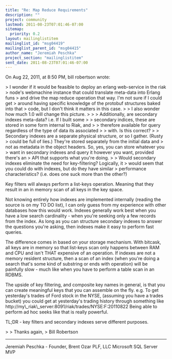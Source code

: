 ```yaml
---
title: "Re: Map Reduce Requirements"
description: ""
project: community
lastmod: 2011-08-23T07:01:46-07:00
sitemap:
  priority: 0.2
layout: mailinglistitem
mailinglist_id: "msg04419"
mailinglist_parent_id: "msg04415"
author_name: "Jeremiah Peschka"
project_section: "mailinglistitem"
sent_date: 2011-08-23T07:01:46-07:00
---
```



On Aug 22, 2011, at 8:50 PM, bill robertson wrote:

&gt; I wonder if it would be feasible to deploy an erlang web-service in the riak 
&gt; node's webmachine instance that could translate meta-data into Erlang funs 
&gt; and drive the map reduce operation that way. I'm not sure if I could get 
&gt; around having specific knowledge of the protobuf structures baked into that 
&gt; code, but I don't think it matters in this case.
&gt; 
&gt; I also wonder how much 1.0 will change this picture.
&gt; 
&gt; &gt; Additionally, are secondary indexes meta-data? i.e. If I built some 
&gt; &gt; secondary indices, these are stored in some form internal to Riak, and 
&gt; &gt; therefore available for query regardless of the type of data its associated 
&gt; &gt; with. Is this correct?
&gt; 
&gt; Secondary indexes are a separate physical structure, or so I gather. (Rusty 
&gt; could be full of lies.) They're stored separately from the initial data and 
&gt; not as metadata in the object headers. So, yes, you can store whatever you 
&gt; want in secondary indexes and query it however you want, provided there's an 
&gt; API that supports what you're doing.
&gt; 
&gt; Would secondary indexes eliminate the need for key-filtering? Logically, it 
&gt; would seem that you could do with indexes, but do they have similar 
&gt; performance characteristics? (i.e. does one suck more than the other?)

Key filters will always perform a list-keys operation. Meaning that they result 
in an in memory scan of all keys in the key space. 

Not knowing entirely how indexes are implemented internally (reading the source 
is on my TO DO list), I can only guess from my experience with other databases 
how this would work. Indexes generally work best when you have a low search 
cardinality - when you're seeking only a few records from the index. As long as 
you can structure secondary indexes to answer the questions you're asking, then 
indexes make it easy to perform fast queries. 

The difference comes in based on your storage mechanism. With bitcask, all keys 
are in memory so that list-keys scan only happens between RAM and CPU and isn't 
THAT expensive of an operation. If indexes are not a memory resident structure, 
then a scan of an index (when you're doing a search that's some kind of 
substring or ends with operation) will be painfully slow - much like when you 
have to perform a table scan in an RDBMS.

The upside of key filtering, and composite key names in general, is that you 
can create meaningful keys that you can assemble on the fly. e.g. To get 
yesterday's trades of Ford stock in the NYSE, (assuming you have a trades 
bucket) you could get at yesterday's trading history through something like 
http://my\\_riak\\_server:8091/riak/trades/NYSE:F:20110822 Being able to perform ad 
hoc seeks like that is really powerful.

TL;DR - key filters and secondary indexes serve different purposes.

&gt; 
&gt; Thanks again,
&gt; Bill Robertson


---
Jeremiah Peschka - Founder, Brent Ozar PLF, LLC
Microsoft SQL Server MVP
